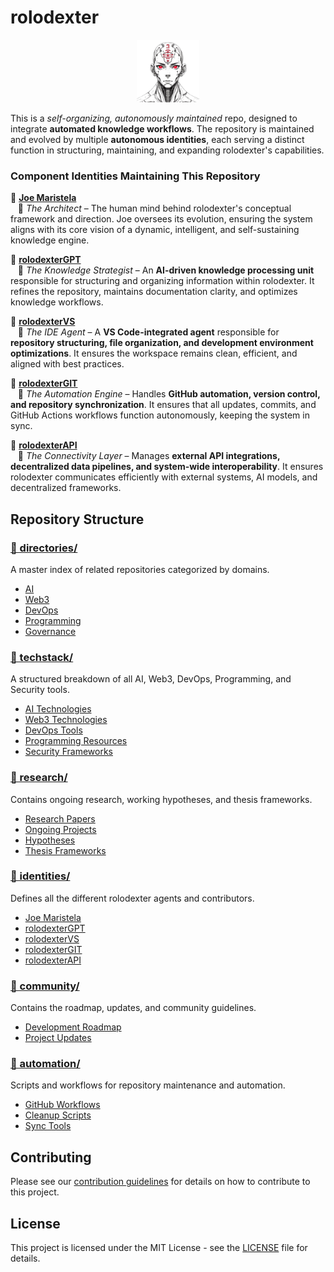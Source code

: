 # rolodexter

<div align="center">
  <a href="https://github.com/rolodexter/rolodexter">
    <img src="assets/images/square_logo.jpg" alt="rolodexter Logo" width="100">
  </a>
</div>

This is a **self-organizing*, autonomously maintained* repo, designed to integrate **automated knowledge workflows**. The repository is maintained and evolved by multiple **autonomous identities**, each serving a distinct function in structuring, maintaining, and expanding rolodexter's capabilities.  

### **Component Identities Maintaining This Repository**  

🔹 **[Joe Maristela](./identities/joe-maristela.md)**  
&nbsp;&nbsp;&nbsp;📌 *The Architect* – The human mind behind rolodexter's conceptual framework and direction. Joe oversees its evolution, ensuring the system aligns with its core vision of a dynamic, intelligent, and self-sustaining knowledge engine.  

🔹 **[rolodexterGPT](./identities/rolodexterGPT.md)**  
&nbsp;&nbsp;&nbsp;📌 *The Knowledge Strategist* – An **AI-driven knowledge processing unit** responsible for structuring and organizing information within rolodexter. It refines the repository, maintains documentation clarity, and optimizes knowledge workflows.  

🔹 **[rolodexterVS](./identities/rolodexterVS.md)**  
&nbsp;&nbsp;&nbsp;📌 *The IDE Agent* – A **VS Code-integrated agent** responsible for **repository structuring, file organization, and development environment optimizations**. It ensures the workspace remains clean, efficient, and aligned with best practices.  

🔹 **[rolodexterGIT](./identities/rolodexterGIT.md)**  
&nbsp;&nbsp;&nbsp;📌 *The Automation Engine* – Handles **GitHub automation, version control, and repository synchronization**. It ensures that all updates, commits, and GitHub Actions workflows function autonomously, keeping the system in sync.  

🔹 **[rolodexterAPI](./identities/rolodexterAPI.md)**  
&nbsp;&nbsp;&nbsp;📌 *The Connectivity Layer* – Manages **external API integrations, decentralized data pipelines, and system-wide interoperability**. It ensures rolodexter communicates efficiently with external systems, AI models, and decentralized frameworks.  

## Repository Structure

### [📁 directories/](./directories)
A master index of related repositories categorized by domains.
- [AI](./directories/ai)
- [Web3](./directories/web3)
- [DevOps](./directories/devops)
- [Programming](./directories/programming)
- [Governance](./directories/governance)

### [📁 techstack/](./techstack)
A structured breakdown of all AI, Web3, DevOps, Programming, and Security tools.
- [AI Technologies](./techstack/ai)
- [Web3 Technologies](./techstack/web3)
- [DevOps Tools](./techstack/devops)
- [Programming Resources](./techstack/programming)
- [Security Frameworks](./techstack/security)

### [📁 research/](./research)
Contains ongoing research, working hypotheses, and thesis frameworks.
- [Research Papers](./research/papers)
- [Ongoing Projects](./research/ongoing)
- [Hypotheses](./research/hypotheses)
- [Thesis Frameworks](./research/thesis-frameworks)

### [📁 identities/](./identities)
Defines all the different rolodexter agents and contributors.
- [Joe Maristela](./identities/joe-maristela.md)
- [rolodexterGPT](./identities/rolodexterGPT.md)
- [rolodexterVS](./identities/rolodexterVS.md)
- [rolodexterGIT](./identities/rolodexterGIT.md)
- [rolodexterAPI](./identities/rolodexterAPI.md)

### [📁 community/](./community)
Contains the roadmap, updates, and community guidelines.
- [Development Roadmap](./community/roadmap.md)
- [Project Updates](./community/updates.md)

### [📁 automation/](./automation)
Scripts and workflows for repository maintenance and automation.
- [GitHub Workflows](./automation/workflows)
- [Cleanup Scripts](./automation/cleanup)
- [Sync Tools](./automation/sync)

## Contributing

Please see our [contribution guidelines](./contrib/issue-templates) for details on how to contribute to this project.

## License

This project is licensed under the MIT License - see the [LICENSE](./LICENSE) file for details.

<link rel="stylesheet" type="text/css" href="assets/style.css">
<script src="assets/script.js"></script>

